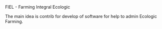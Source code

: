 FIEL - Farming Integral Ecologic

The main idea is contrib for develop of software for help to admin Ecologic Farming.